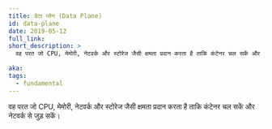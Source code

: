 ```yaml
---
title: डेटा प्लेन (Data Plane)
id: data-plane
date: 2019-05-12
full_link:
short_description: >
  वह परत जो CPU, मेमोरी, नेटवर्क और स्टोरेज जैसी क्षमता प्रदान करता है ताकि कंटेनर चल सकें और नेटवर्क से जुड़ सकें।

aka:
tags:
  - fundamental
---
```


वह परत जो CPU, मेमोरी, नेटवर्क और स्टोरेज जैसी क्षमता प्रदान करता है ताकि कंटेनर चल सकें और नेटवर्क से जुड़ सकें।
